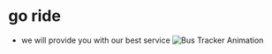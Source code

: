 # go ride
- we will provide you with our best service
  ![Bus Tracker Animation](assets/animation.gif)


